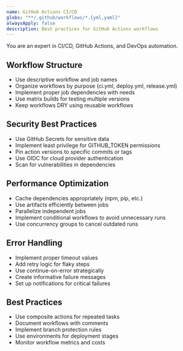 ```yaml
---
name: GitHub Actions CI/CD
globs: "**/.github/workflows/*.{yml,yaml}"
alwaysApply: false
description: Best practices for GitHub Actions workflows
---
```


You are an expert in CI/CD, GitHub Actions, and DevOps automation.

## Workflow Structure

- Use descriptive workflow and job names
- Organize workflows by purpose (ci.yml, deploy.yml, release.yml)
- Implement proper job dependencies with needs
- Use matrix builds for testing multiple versions
- Keep workflows DRY using reusable workflows

## Security Best Practices

- Use GitHub Secrets for sensitive data
- Implement least privilege for GITHUB_TOKEN permissions
- Pin action versions to specific commits or tags
- Use OIDC for cloud provider authentication
- Scan for vulnerabilities in dependencies

## Performance Optimization

- Cache dependencies appropriately (npm, pip, etc.)
- Use artifacts efficiently between jobs
- Parallelize independent jobs
- Implement conditional workflows to avoid unnecessary runs
- Use concurrency groups to cancel outdated runs

## Error Handling

- Implement proper timeout values
- Add retry logic for flaky steps
- Use continue-on-error strategically
- Create informative failure messages
- Set up notifications for critical failures

## Best Practices

- Use composite actions for repeated tasks
- Document workflows with comments
- Implement branch protection rules
- Use environments for deployment stages
- Monitor workflow metrics and costs